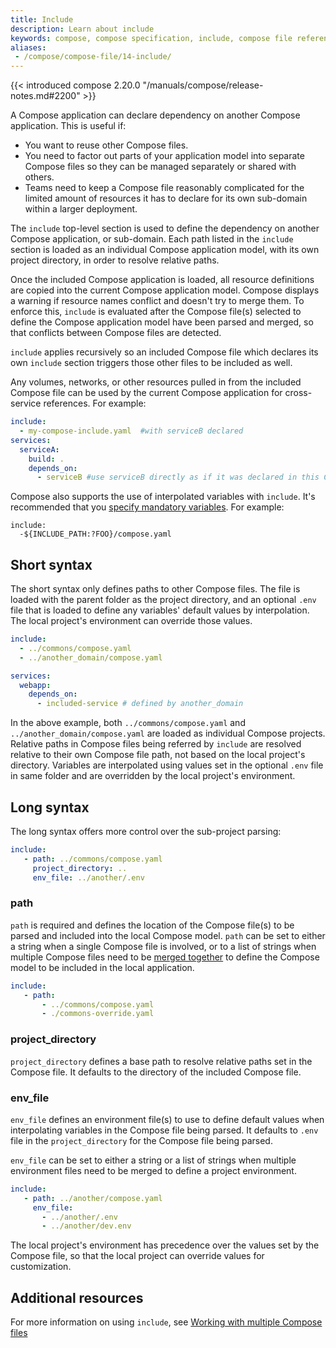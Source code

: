 ```yaml
---
title: Include
description: Learn about include
keywords: compose, compose specification, include, compose file reference
aliases: 
 - /compose/compose-file/14-include/
---
```


{{< introduced compose 2.20.0 "/manuals/compose/release-notes.md#2200" >}}

A Compose application can declare dependency on another Compose application. This is useful if:
- You want to reuse other Compose files.
- You need to factor out parts of your application model into separate Compose files so they can be managed separately or shared with others.
- Teams need to keep a Compose file reasonably complicated for the limited amount of resources it has to declare for its own sub-domain within a larger deployment.

The `include` top-level section is used to define the dependency on another Compose application, or sub-domain.
Each path listed in the `include` section is loaded as an individual Compose application model, with its own project directory, in order to resolve relative paths. 

Once the included Compose application is loaded, all resource definitions are copied into the 
current Compose application model. Compose displays a warning if resource names conflict and doesn't 
try to merge them. To enforce this, `include` is evaluated after the Compose file(s) selected 
to define the Compose application model have been parsed and merged, so that conflicts 
between Compose files are detected.

`include` applies recursively so an included Compose file which declares its own `include` section triggers those other files to be included as well. 

Any volumes, networks, or other resources pulled in from the included Compose file can be used by the current Compose application for cross-service references. For example:

```yaml
include:
  - my-compose-include.yaml  #with serviceB declared
services:
  serviceA:
    build: .
    depends_on:
      - serviceB #use serviceB directly as if it was declared in this Compose file
```

Compose also supports the use of interpolated variables with `include`. It's recommended that you [specify mandatory variables](interpolation.md). For example:

```text
include:
  -${INCLUDE_PATH:?FOO}/compose.yaml
```

## Short syntax

The short syntax only defines paths to other Compose files. The file is loaded with the parent
folder as the project directory, and an optional `.env` file that is loaded to define any variables' default values
by interpolation. The local project's environment can override those values. 

```yaml
include:
  - ../commons/compose.yaml
  - ../another_domain/compose.yaml

services:
  webapp:
    depends_on:
      - included-service # defined by another_domain
```

In the above example, both `../commons/compose.yaml` and 
`../another_domain/compose.yaml` are loaded as individual Compose projects. Relative paths 
in Compose files being referred by `include` are resolved relative to their own Compose 
file path, not based on the local project's directory. Variables are interpolated using values set in the optional
`.env` file in same folder and are overridden by the local project's environment.

## Long syntax

The long syntax offers more control over the sub-project parsing:

```yaml
include:
   - path: ../commons/compose.yaml
     project_directory: ..
     env_file: ../another/.env
```

### path

`path` is required and defines the location of the Compose file(s) to be parsed and included into the
local Compose model. `path` can be set to either a string when a single Compose file is involved,
or to a list of strings when multiple Compose files need to be [merged together](merge.md) to
define the Compose model to be included in the local application.

```yaml
include:
   - path: 
       - ../commons/compose.yaml
       - ./commons-override.yaml
```

### project_directory

`project_directory` defines a base path to resolve relative paths set in the Compose file. It defaults to 
the directory of the included Compose file.

### env_file

`env_file` defines an environment file(s) to use to define default values when interpolating variables
in the Compose file being parsed. It defaults to `.env` file in the `project_directory` for the Compose 
file being parsed. 

`env_file` can be set to either a string or a list of strings when multiple environment files need to be merged
to define a project environment.

```yaml
include:
   - path: ../another/compose.yaml
     env_file:
       - ../another/.env
       - ../another/dev.env
```

The local project's environment has precedence over the values set by the Compose file, so that the local project can
override values for customization.

## Additional resources

For more information on using `include`, see [Working with multiple Compose files](/manuals/compose/multiple-compose-files/_index.md)
